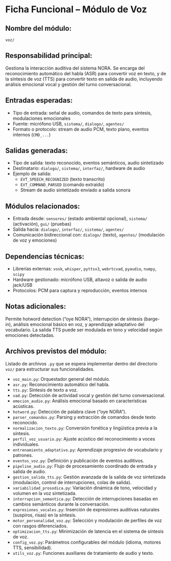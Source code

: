 # Ficha Funcional – Módulo de Voz

## Nombre del módulo:
`voz/`

## Responsabilidad principal:
Gestiona la interacción auditiva del sistema NORA. Se encarga del reconocimiento automático del habla (ASR) para convertir voz en texto, y de la síntesis de voz (TTS) para convertir texto en salida de audio, incluyendo análisis emocional vocal y gestión del turno conversacional.

## Entradas esperadas:
- Tipo de entrada: señal de audio, comandos de texto para síntesis, modulaciones emocionales
- Fuente: micrófono USB, `sistema/`, `dialogo/`, `agentes/`
- Formato o protocolo: stream de audio PCM, texto plano, eventos internos (`CMD_...`)

## Salidas generadas:
- Tipo de salida: texto reconocido, eventos semánticos, audio sintetizado
- Destinatario: `dialogo/`, `sistema/`, `interfaz/`, hardware de audio
- Ejemplo de salida:
  - `EVT_SPEECH_RECOGNIZED` (texto transcrito)
  - `EVT_COMMAND_PARSED` (comando extraído)
  - Stream de audio sintetizado enviado a salida sonora

## Módulos relacionados:
- Entrada desde: `sensores/` (estado ambiental opcional), `sistema/` (activación), `gui/` (pruebas)
- Salida hacia: `dialogo/`, `interfaz/`, `sistema/`, `agentes/`
- Comunicación bidireccional con: `dialogo/` (texto), `agentes/` (modulación de voz y emociones)

## Dependencias técnicas:
- Librerías externas: `vosk`, `whisper`, `pyttsx3`, `webrtcvad`, `pyaudio`, `numpy`, `scipy`
- Hardware gestionado: micrófono USB, altavoz o salida de audio jack/USB
- Protocolos: PCM para captura y reproducción, eventos internos

## Notas adicionales:
Permite hotword detection (“oye NORA”), interrupción de síntesis (barge-in), análisis emocional básico en voz, y aprendizaje adaptativo del vocabulario. La salida TTS puede ser modulada en tono y velocidad según emociones detectadas.

## Archivos previstos del módulo:
Listado de archivos `.py` que se espera implementar dentro del directorio `voz/` para estructurar sus funcionalidades.

- `voz_main.py`: Orquestador general del módulo.
- `asr.py`: Reconocimiento automático del habla.
- `tts.py`: Síntesis de texto a voz.
- `vad.py`: Detección de actividad vocal y gestión del turno conversacional.
- `emocion_audio.py`: Análisis emocional basado en características acústicas.
- `hotword.py`: Detección de palabra clave (“oye NORA”).
- `parser_comandos.py`: Parsing y extracción de comandos desde texto reconocido.
- `normalizacion_texto.py`: Conversión fonética y lingüística previa a la síntesis.
- `perfil_voz_usuario.py`: Ajuste acústico del reconocimiento a voces individuales.
- `entrenamiento_adaptativo.py`: Aprendizaje progresivo de vocabulario y patrones.
- `eventos_voz.py`: Definición y publicación de eventos auditivos.
- `pipeline_audio.py`: Flujo de procesamiento coordinado de entrada y salida de audio.
- `gestion_salida_tts.py`: Gestión avanzada de la salida de voz sintetizada (modulación, control de interrupciones, colas de salida).
- `variabilidad_prosodica.py`: Variación dinámica de tono, velocidad y volumen en la voz sintetizada.
- `interrupcion_semantica.py`: Detección de interrupciones basadas en cambios semánticos durante la conversación.
- `expresiones_vocales.py`: Inserción de expresiones auditivas naturales (suspiros, risas) en la síntesis.
- `motor_personalidad_voz.py`: Selección y modulación de perfiles de voz con rasgos diferenciados.
- `optimizacion_tts.py`: Minimización de latencia en el sistema de síntesis de voz.
- `config_voz.py`: Parámetros configurables del módulo (idioma, motores TTS, sensibilidad).
- `utils_voz.py`: Funciones auxiliares de tratamiento de audio y texto.